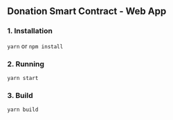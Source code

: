 ## Donation Smart Contract - Web App

### 1. Installation

```yarn``` or ```npm install```

###  2. Running

```yarn start```

### 3. Build

```yarn build```